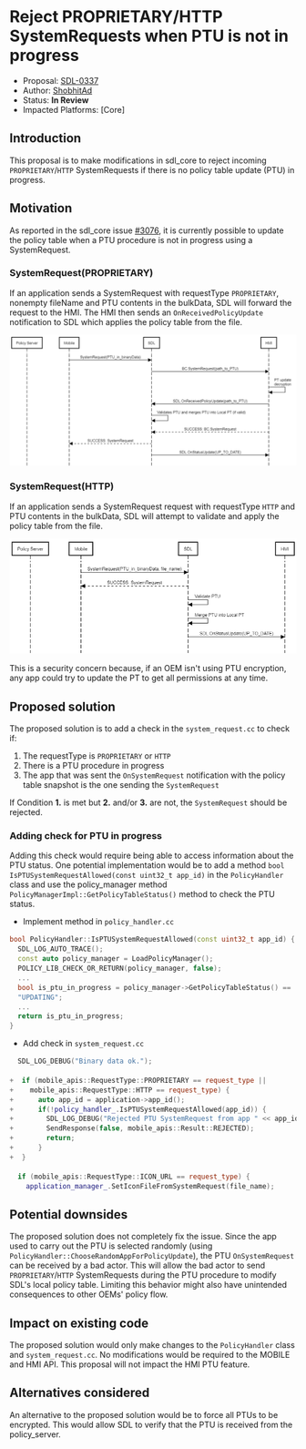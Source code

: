 # Reject PROPRIETARY/HTTP SystemRequests when PTU is not in progress

* Proposal: [SDL-0337](0337-reject-proprietary-http-systemrequests-when-ptu-not-in-progress.md)
* Author: [ShobhitAd](https://github.com/ShobhitAd)
* Status: **In Review**
* Impacted Platforms: [Core]

## Introduction

This proposal is to make modifications in sdl_core to reject incoming `PROPRIETARY`/`HTTP` SystemRequests if there is no policy table update (PTU) in progress.

## Motivation

As reported in the sdl_core issue [#3076](https://github.com/smartdevicelink/sdl_core/issues/3076), it is currently possible to update the policy table when a PTU procedure is not in progress using a SystemRequest.

### **SystemRequest(PROPRIETARY)**

If an application sends a SystemRequest with requestType `PROPRIETARY`, nonempty fileName and PTU contents in the bulkData, SDL will forward the request to the HMI. The HMI then sends an `OnReceivedPolicyUpdate` notification to SDL which applies the policy table from the file.

![PROPRIETARY request type](../assets/proposals/0337-reject-proprietary-http-systemrequests-when-ptu-not-in-progress/Proprietary_request_flow.png)

### **SystemRequest(HTTP)**

If an application sends a SystemRequest request with requestType `HTTP` and PTU contents in the bulkData, SDL will attempt to validate and apply the policy table from the file.

![HTTP request type](../assets/proposals/0337-reject-proprietary-http-systemrequests-when-ptu-not-in-progress/Http_request_flow.png)

This is a security concern because, if an OEM isn't using PTU encryption, any app could try to update the PT to get all permissions at any time.

## Proposed solution

The proposed solution is to add a check in the `system_request.cc` to check if:

1. The requestType is `PROPRIETARY` or `HTTP`
2. There is a PTU procedure in progress
3. The app that was sent the `OnSystemRequest` notification with the policy table snapshot is the one sending the `SystemRequest`

If Condition **1.** is met but **2.** and/or **3.** are not, the `SystemRequest` should be rejected.

### Adding check for PTU in progress

Adding this check would require being able to access information about the PTU status. One potential implementation would be to add a method `bool IsPTUSystemRequestAllowed(const uint32_t app_id)` in the `PolicyHandler` class and use the policy_manager method `PolicyManagerImpl::GetPolicyTableStatus()` method to check the PTU status.

- Implement method in `policy_handler.cc`

```c++
bool PolicyHandler::IsPTUSystemRequestAllowed(const uint32_t app_id) {
  SDL_LOG_AUTO_TRACE();
  const auto policy_manager = LoadPolicyManager();
  POLICY_LIB_CHECK_OR_RETURN(policy_manager, false);
  ...
  bool is_ptu_in_progress = policy_manager->GetPolicyTableStatus() == 
  "UPDATING";
  ...
  return is_ptu_in_progress;
}
```

- Add check in `system_request.cc`

```c++
  SDL_LOG_DEBUG("Binary data ok.");

+  if (mobile_apis::RequestType::PROPRIETARY == request_type ||
+    mobile_apis::RequestType::HTTP == request_type) {
+      auto app_id = application->app_id();
+      if(!policy_handler_.IsPTUSystemRequestAllowed(app_id)) {
+        SDL_LOG_DEBUG("Rejected PTU SystemRequest from app " << app_id);
+        SendResponse(false, mobile_apis::Result::REJECTED);
+        return;
+      }
+  }

  if (mobile_apis::RequestType::ICON_URL == request_type) {
    application_manager_.SetIconFileFromSystemRequest(file_name);
```

## Potential downsides

The proposed solution does not completely fix the issue. Since the app used to carry out the PTU is selected randomly (using `PolicyHandler::ChooseRandomAppForPolicyUpdate`), the PTU `OnSystemRequest` can be received by a bad actor. This will allow the bad actor to send `PROPRIETARY`/`HTTP` SystemRequests during the PTU procedure to modify SDL's local policy table. Limiting this behavior might also have unintended consequences to other OEMs' policy flow.

## Impact on existing code

The proposed solution would only make changes to the `PolicyHandler` class and `system_request.cc`. No modifications would be required to the MOBILE and HMI API.
This proposal will not impact the HMI PTU feature.

## Alternatives considered

An alternative to the proposed solution would be to force all PTUs to be encrypted. This would allow SDL to verify that the PTU is received from the policy_server.
